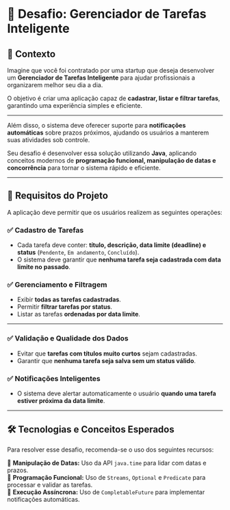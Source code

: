 # 📌 Desafio: Gerenciador de Tarefas Inteligente

## 📍 Contexto

Imagine que você foi contratado por uma startup que deseja desenvolver um **Gerenciador de Tarefas Inteligente** para ajudar profissionais a organizarem melhor seu dia a dia.  

O objetivo é criar uma aplicação capaz de **cadastrar, listar e filtrar tarefas**, garantindo uma experiência simples e eficiente.

---

Além disso, o sistema deve oferecer suporte para **notificações automáticas** sobre prazos próximos, ajudando os usuários a manterem suas atividades sob controle.  

Seu desafio é desenvolver essa solução utilizando **Java**, aplicando conceitos modernos de **programação funcional, manipulação de datas e concorrência** para tornar o sistema rápido e eficiente.  

---

## 🎯 Requisitos do Projeto

A aplicação deve permitir que os usuários realizem as seguintes operações:

### ✅ Cadastro de Tarefas  
- Cada tarefa deve conter: **título, descrição, data limite (deadline) e status** (`Pendente`, `Em andamento`, `Concluído`).  
- O sistema deve garantir que **nenhuma tarefa seja cadastrada com data limite no passado**.  

### ✅ Gerenciamento e Filtragem  
- Exibir **todas as tarefas cadastradas**.  
- Permitir **filtrar tarefas por status**.  
- Listar as tarefas **ordenadas por data limite**.  

---

### ✅ Validação e Qualidade dos Dados  
- Evitar que **tarefas com títulos muito curtos** sejam cadastradas.  
- Garantir que **nenhuma tarefa seja salva sem um status válido**.  

### ✅ Notificações Inteligentes  
- O sistema deve alertar automaticamente o usuário **quando uma tarefa estiver próxima da data limite**.  

---

## 🛠 Tecnologias e Conceitos Esperados

Para resolver esse desafio, recomenda-se o uso dos seguintes recursos:

📌 **Manipulação de Datas:** Uso da API `java.time` para lidar com datas e prazos.  
📌 **Programação Funcional:** Uso de `Streams`, `Optional` e `Predicate` para processar e validar as tarefas.  
📌 **Execução Assíncrona:** Uso de `CompletableFuture` para implementar notificações automáticas.  
```